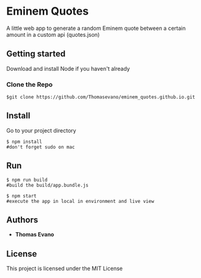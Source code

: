 # Eminem Quotes

A little web app to generate a random Eminem quote between a certain amount in a custom api (quotes.json)

## Getting started

Download and install Node if you haven't already

### Clone the Repo

```
$git clone https://github.com/Thomasevano/eminem_quotes.github.io.git
```

## Install

Go to your project directory

```
$ npm install
#don't forget sudo on mac
```

## Run

```
$ npm run build
#build the build/app.bundle.js
```


```
$ npm start
#execute the app in local in environment and live view
```
## Authors

* **Thomas Evano**

## License

This project is licensed under the MIT License
